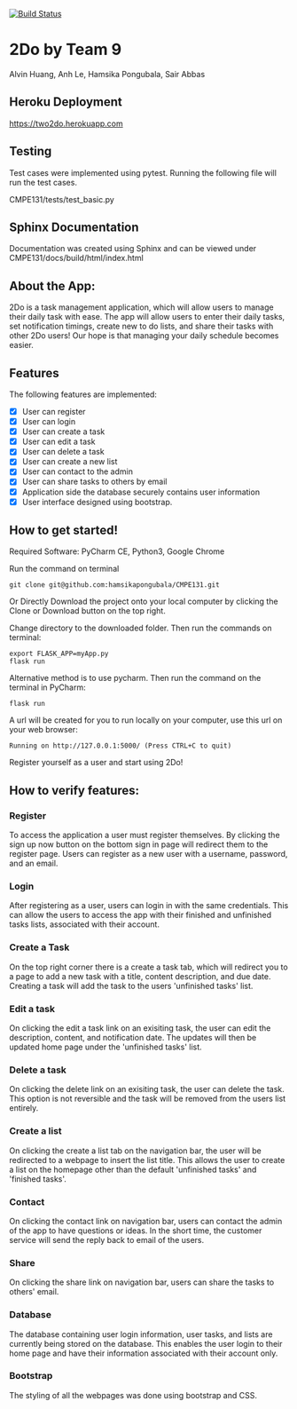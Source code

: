 [![Build Status](https://travis-ci.com/hamsikapongubala/CMPE131.svg?branch=master)](https://travis-ci.com/hamsikapongubala/CMPE131)

# 2Do by Team 9
Alvin Huang, Anh Le, Hamsika Pongubala, Sair Abbas

## Heroku Deployment

https://two2do.herokuapp.com

## Testing

Test cases were implemented using pytest. Running the following file will run the test cases.

CMPE131/tests/test_basic.py

## Sphinx Documentation

Documentation was created using Sphinx and can be viewed under CMPE131/docs/build/html/index.html

## About the App:

2Do is a task management application, which will allow users to manage their daily task with ease. The app will allow users to enter their daily tasks, set notification timings, create new to do lists, and share their tasks with other 2Do users! Our hope is that managing your daily schedule becomes easier.

## Features

The following features are implemented:

- [x] User can register
- [x] User can login
- [x] User can create a task
- [x] User can edit a task
- [x] User can delete a task
- [x] User can create a new list
- [x] User can contact to the admin
- [x] User can share tasks to others by email
- [x] Application side the database securely contains user information
- [x] User interface designed using bootstrap.

## How to get started!

Required Software: PyCharm CE, Python3, Google Chrome

Run the command on terminal

    git clone git@github.com:hamsikapongubala/CMPE131.git
    
Or Directly Download the project onto your local computer by clicking the Clone or Download button on the top right.

Change directory to the downloaded folder. Then run the commands on terminal:
        
    export FLASK_APP=myApp.py
    flask run

Alternative method is to use pycharm. Then run the command on the terminal in PyCharm:

    flask run

A url will be created for you to run locally on your computer, use this url on your web browser:

    Running on http://127.0.0.1:5000/ (Press CTRL+C to quit)

Register yourself as a user and start using 2Do!

## How to verify features:

### Register

To access the application a user must register themselves. By clicking the sign up now button on the bottom sign in page will redirect them to the register page. Users can register as a new user with a username, password, and an email. 

### Login 

After registering as a user, users can login in with the same credentials. This can allow the users to access the app with their finished and unfinished tasks lists, associated with their account.

### Create a Task

On the top right corner there is a create a task tab, which will redirect you to a page to add a new task                  with a title, content description, and due date. Creating a task will add the task to the users 'unfinished tasks' list.

### Edit a task

On clicking the edit a task link on an exisiting task, the user can edit the description, content, and notification date. The updates will then be updated home page under the 'unfinished tasks' list.

### Delete a task

On clicking the delete link on an exisiting task, the user can delete the task. This option is not reversible and the task will be removed from the users list entirely.

### Create a list

On clicking the create a list tab on the navigation bar, the user will be redirected to a webpage to insert the list title. This allows the user to create a list on the homepage other than the default 'unfinished tasks' and 'finished tasks'.

### Contact

On clicking the contact link on navigation bar, users can contact  the admin of the app to have questions or ideas. In the short time, the customer service will send the reply back to email of  the users. 

### Share

On clicking the share link on navigation bar, users can  share the tasks to others' email. 


### Database

The database containing user login information, user tasks, and lists are currently being stored on the database. This enables the user login to their home page and have their information associated with their account only. 

### Bootstrap

The styling of all the webpages was done using bootstrap and CSS.
